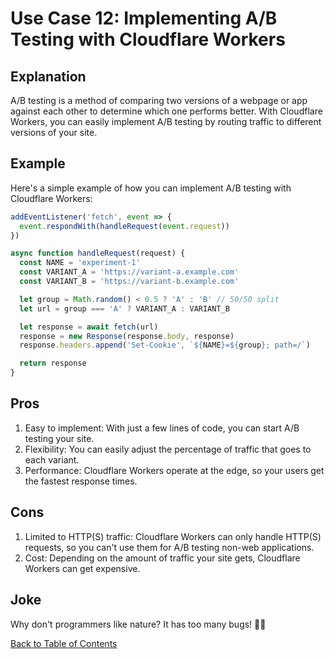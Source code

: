 # Use Case 12: Implementing A/B Testing with Cloudflare Workers

## Explanation

A/B testing is a method of comparing two versions of a webpage or app against each other to determine which one performs better. With Cloudflare Workers, you can easily implement A/B testing by routing traffic to different versions of your site.

## Example

Here's a simple example of how you can implement A/B testing with Cloudflare Workers:

```javascript
addEventListener('fetch', event => {
  event.respondWith(handleRequest(event.request))
})

async function handleRequest(request) {
  const NAME = 'experiment-1'
  const VARIANT_A = 'https://variant-a.example.com'
  const VARIANT_B = 'https://variant-b.example.com'

  let group = Math.random() < 0.5 ? 'A' : 'B' // 50/50 split
  let url = group === 'A' ? VARIANT_A : VARIANT_B

  let response = await fetch(url)
  response = new Response(response.body, response)
  response.headers.append('Set-Cookie', `${NAME}=${group}; path=/`)

  return response
}
```

## Pros

1. Easy to implement: With just a few lines of code, you can start A/B testing your site.
2. Flexibility: You can easily adjust the percentage of traffic that goes to each variant.
3. Performance: Cloudflare Workers operate at the edge, so your users get the fastest response times.

## Cons

1. Limited to HTTP(S) traffic: Cloudflare Workers can only handle HTTP(S) requests, so you can't use them for A/B testing non-web applications.
2. Cost: Depending on the amount of traffic your site gets, Cloudflare Workers can get expensive.

## Joke

Why don't programmers like nature? It has too many bugs! 🐛😂

[Back to Table of Contents](table_of_contents.md)